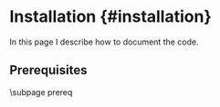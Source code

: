 # Installation {#installation}

In this page I describe how to document the code.


## Prerequisites
\subpage prereq
